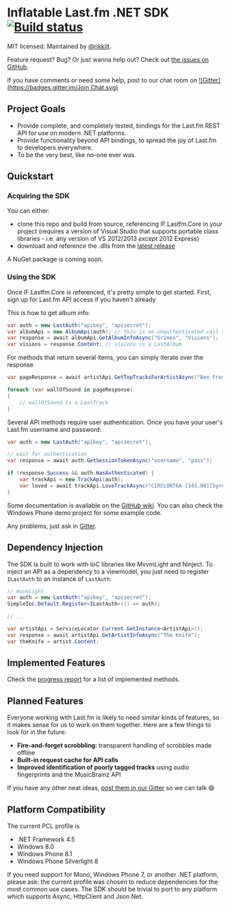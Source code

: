 # Inflatable Last.fm .NET SDK [![Build status](https://ci.appveyor.com/api/projects/status/c8gg2cw4jibbsg3u)](https://ci.appveyor.com/project/rikkit/lastfm)

MIT licensed. Maintained by [@rikkilt](http://twitter.com/rikkilt).

Feature request? Bug? Or just wanna help out? Check out [the issues on GitHub](https://github.com/inflatablefriends/lastfm/issues).

If you have comments or need some help, post to our chat room on [![Gitter](https://badges.gitter.im/Join Chat.svg)](https://gitter.im/inflatablefriends/lastfm?utm_source=badge&utm_medium=badge&utm_campaign=pr-badge)

## Project Goals

- Provide complete, and completely tested, bindings for the Last.fm REST API for use on modern .NET platforms.
- Provide functionality beyond API bindings, to spread the joy of Last.fm to developers everywhere.
- To be the very best, like no-one ever was.

## Quickstart
### Acquiring the SDK

You can either:

- clone this repo and build from source, referencing IF.Lastfm.Core in your project (requires a version of Visual Studio that supports portable class libraries - i.e. any version of VS 2012/2013 *except* 2012 Express)
- download and reference the .dlls from the [latest release](https://github.com/inflatablefriends/lastfm/releases)

A NuGet package is coming soon.

### Using the SDK

Once IF.Lastfm.Core is referenced, it's pretty simple to get started. First, sign up for Last.fm API access if you haven't already 

This is how to get album info:

```c#
var auth = new LastAuth("apikey", "apisecret");
var albumApi = new AlbumApi(auth); // this is an unauthenticated call to the API
var response = await albumApi.GetAlbumInfoAsync("Grimes", "Visions");
var visions = response.Content; // visions is a LastAlbum
```

For methods that return several items, you can simply iterate over the response

```c#
var pageResponse = await artistApi.GetTopTracksForArtistAsync("Ben Frost", page: 5, itemsPerPage: 100);

foreach (var wallOfSound in pageResponse)
{
	// wallOfSound is a LastTrack
}
```

Several API methods require user authentication. Once you have your user's Last.fm username and password:

```c#
var auth = new LastAuth("apikey", "apisecret");

// wait for authentication
var response = await auth.GetSessionTokenAsync("username", "pass");

if (response.Success && auth.HasAuthenticated) {
	var trackApi = new TrackApi(auth);
	var loved = await trackApi.LoveTrackAsync("CIRCLONT6A [141.98][Syrobonkus mix]", "Aphex Twin");
}
```

Some documentation is available on the [GitHub wiki](https://github.com/rikkit/lastfm-wp/wiki). You can also check the Windows Phone demo project for some example code. 

Any problems, just ask in [Gitter](https://gitter.im/inflatablefriends/lastfm).

## Dependency Injection

The SDK is built to work with IoC libraries like MvvmLight and Ninject. To inject an API as a dependency to a viewmodel, you just need to register ```ILastAuth``` to an instance of ```LastAuth```:

```c#
// mvvmlight
var auth = new LastAuth("apikey", "apisecret");
SimpleIoc.Default.Register<ILastAuth>(() => auth);

// ...

var artistApi = ServiceLocator.Current.GetInstance<ArtistApi>();
var response = await artistApi.GetArtistInfoAsync("The Knife");
var theKnife = artist.Content;
```

## Implemented Features

Check the [progress report](https://github.com/inflatablefriends/lastfm/blob/master/PROGRESS.md) for a list of implemented methods.

## Planned Features

Everyone working with Last.fm is likely to need similar kinds of features, so it makes sense for us to work on them together. Here are a few things to look for in the future:

- **Fire-and-forget scrobbling**: transparent handling of scrobbles made offline
- **Built-in request cache for API calls**
- **Improved identification of poorly tagged tracks** using audio fingerprints and the MusicBrainz API

If you have any other neat ideas, [post them in our Gitter](https://gitter.im/inflatablefriends/lastfm) so we can talk :smile:

## Platform Compatibility

The current PCL profile is

- .NET Framework 4.5
- Windows 8.0
- Windows Phone 8.1
- Windows Phone Silverlight 8

If you need support for Mono, Windows Phone 7, or another .NET platform, please ask: the current profile was chosen to reduce dependencies for the most common use cases. The SDK should be trivial to port to any platform which supports Async, HttpClient and Json.Net.
